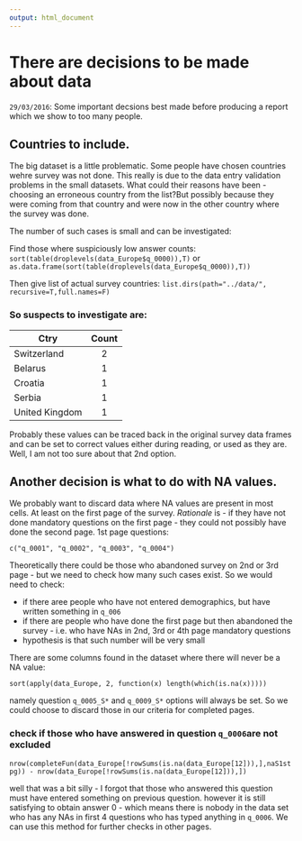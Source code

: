 ```yaml
---
output: html_document
---
```

# There are decisions to be made about data

`29/03/2016`: Some important decsions best made before producing a report which we show to too many people.

## Countries to include.

The big dataset is a little problematic. Some people have chosen countries wehre survey was not done. This really is due to the data entry validation problems in the small datasets. What could their reasons have been - choosing an erroneous country from the list?But possibly because they were coming from that country and were now in the other country where the survey was done. 

The number of such cases is small and can be investigated:

Find those where suspiciously low answer counts:
`sort(table(droplevels(data_Europe$q_0000)),T)`
or
`as.data.frame(sort(table(droplevels(data_Europe$q_0000)),T))`

Then give list of actual survey countries:
`list.dirs(path="../data/", recursive=T,full.names=F)`

### So suspects to investigate are:

|Ctry								| Count	|
|---------------------------------------------------------------|:-----:|
|Switzerland                                                    |   2	|
|Belarus                                                        |   1	|
|Croatia                                                        |   1	|
|Serbia                                                         |   1	|
|United Kingdom                                                 |   1	|

Probably these values can be traced back in the original survey data frames and can be set to correct values either during reading, or used as they are. Well, I am not too sure about that 2nd option. 

## Another decision is what to do with NA values. 

We probably want to discard data where NA values are present in most cells. At least on the first page of the survey. _Rationale_ is - if they have not done mandatory questions on the first page - they could not possibly have done the second page. 1st page questions:

`c("q_0001", "q_0002", "q_0003", "q_0004")`


Theoretically there could be those who abandoned survey on 2nd or 3rd page - but we need to check how many such cases exist. So we would need to check:

* if there aree people who have not entered demographics, but have written something in `q_006`
* if there are people who have done the first page but then abandoned the survey - i.e. who have NAs in 2nd, 3rd or 4th page mandatory questions
* hypothesis is that such number will be very small

There are some columns found in the dataset where there will never be a NA value:

`sort(apply(data_Europe, 2, function(x) length(which(is.na(x)))))`

namely question `q_0005_S*` and `q_0009_S*` options will always be set. So we could choose to discard those in our criteria for completed pages.

### check if those who have answered in question `q_0006`are not excluded

`nrow(completeFun(data_Europe[!rowSums(is.na(data_Europe[12])),],naS1stpg)) - nrow(data_Europe[!rowSums(is.na(data_Europe[12])),])`
  
well that was a bit silly - I forgot that those who answered this question must have entered something on previous question. however it is still satisfying to obtain answer 0 - which means there is nobody in the data set who has any NAs in first 4 questions who has typed anything in `q_0006`. We can use this method for further checks in other pages.
